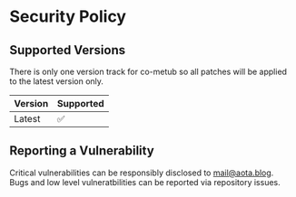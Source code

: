 # Security Policy

## Supported Versions

There is only one version track for co-metub so all patches will be applied to the latest version only.

| Version | Supported          |
| ------- | ------------------ |
| Latest  | :white_check_mark: |

## Reporting a Vulnerability

Critical vulnerabilities can be responsibly disclosed to [mail@aota.blog](mailto:mail@aota.blog).   
Bugs and low level vulneratbilities can be reported via repository issues.
